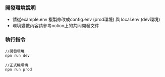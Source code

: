 ### 開發環境說明
- 請從example.env 複製修改成config.env (prod環境) 與 local.env (dev環境)
- 環境變數內容請參考notion上的共同開發文件

### 執行指令
```
//開發環境
npm run dev

//正式機環境
npm run prod
```
